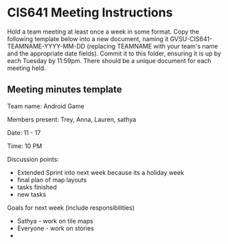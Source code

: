 # CIS641 Meeting Instructions

Hold a team meeting at least once a week in some format.  Copy the following template below into a new document, naming it GVSU-CIS641-TEAMNAME-YYYY-MM-DD (replacing TEAMNAME with your team's name and the appropriate date fields).  Commit it to this folder, ensuring it is up by each Tuesday by 11:59pm.  There should be a unique document for each meeting held.

## Meeting minutes template

Team name: Android Game

Members present: Trey, Anna, Lauren,  sathya

Date: 11 - 17

Time: 10 PM

Discussion points: 

* Extended Sprint into next week because its a holiday week
* final plan of map layouts
* tasks finished
* new tasks

Goals for next week (include responsibilities)

* Sathya - work on tile maps
* Everyone - work on stories
*
